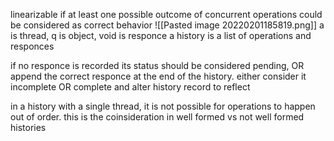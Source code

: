 linearizable if at least one possible outcome of concurrent operations could be considered as correct behavior 
![[Pasted image 20220201185819.png]]
a is thread, q is object, void is responce 
a history is a list of operations and responces

if no responce is recorded its status should be considered pending, OR append the correct responce at the end of the history. either consider it incomplete OR complete and alter history record to reflect

in a history with a single thread, it is not possible for operations to happen out of order. this is the coinsideration in well formed vs not well formed histories

